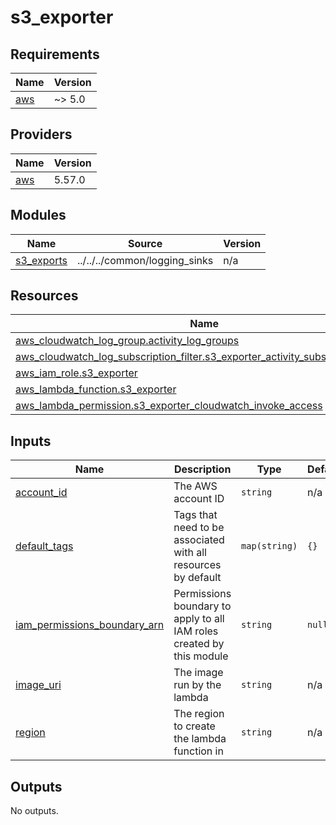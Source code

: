# s3_exporter

<!-- BEGINNING OF PRE-COMMIT-TERRAFORM DOCS HOOK -->
## Requirements

| Name | Version |
|------|---------|
| <a name="requirement_aws"></a> [aws](#requirement\_aws) | ~> 5.0 |

## Providers

| Name | Version |
|------|---------|
| <a name="provider_aws"></a> [aws](#provider\_aws) | 5.57.0 |

## Modules

| Name | Source | Version |
|------|--------|---------|
| <a name="module_s3_exports"></a> [s3\_exports](#module\_s3\_exports) | ../../../common/logging_sinks | n/a |

## Resources

| Name | Type |
|------|------|
| [aws_cloudwatch_log_group.activity_log_groups](https://registry.terraform.io/providers/hashicorp/aws/latest/docs/resources/cloudwatch_log_group) | resource |
| [aws_cloudwatch_log_subscription_filter.s3_exporter_activity_subscription_filters](https://registry.terraform.io/providers/hashicorp/aws/latest/docs/resources/cloudwatch_log_subscription_filter) | resource |
| [aws_iam_role.s3_exporter](https://registry.terraform.io/providers/hashicorp/aws/latest/docs/resources/iam_role) | resource |
| [aws_lambda_function.s3_exporter](https://registry.terraform.io/providers/hashicorp/aws/latest/docs/resources/lambda_function) | resource |
| [aws_lambda_permission.s3_exporter_cloudwatch_invoke_access](https://registry.terraform.io/providers/hashicorp/aws/latest/docs/resources/lambda_permission) | resource |

## Inputs

| Name | Description | Type | Default | Required |
|------|-------------|------|---------|:--------:|
| <a name="input_account_id"></a> [account\_id](#input\_account\_id) | The AWS account ID | `string` | n/a | yes |
| <a name="input_default_tags"></a> [default\_tags](#input\_default\_tags) | Tags that need to be associated with all resources by default | `map(string)` | `{}` | no |
| <a name="input_iam_permissions_boundary_arn"></a> [iam\_permissions\_boundary\_arn](#input\_iam\_permissions\_boundary\_arn) | Permissions boundary to apply to all IAM roles created by this module | `string` | `null` | no |
| <a name="input_image_uri"></a> [image\_uri](#input\_image\_uri) | The image run by the lambda | `string` | n/a | yes |
| <a name="input_region"></a> [region](#input\_region) | The region to create the lambda function in | `string` | n/a | yes |

## Outputs

No outputs.
<!-- END OF PRE-COMMIT-TERRAFORM DOCS HOOK -->
